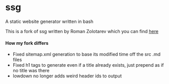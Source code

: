 # ssg
A static website generator written in bash

This is a fork of ssg written by Roman Zolotarev which you can find [here](https://www.romanzolotarev.com/ssg.html)

#### How my fork differs
- Fixed sitemap.xml generation to base its modified time off the src .md files
- Fixed h1 tags to generate even if a title already exists, just prepend as if no title was there
- lowdown no longer adds weird header ids to output
